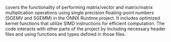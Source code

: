covers the functionality of performing matrix/vector and matrix/matrix multiplication operations using single precision floating-point numbers (SGEMV and SGEMM) in the ONNX Runtime project. It includes optimized kernel functions that utilize SIMD instructions for efficient computation. The code interacts with other parts of the project by including necessary header files and using functions and types defined in those files.